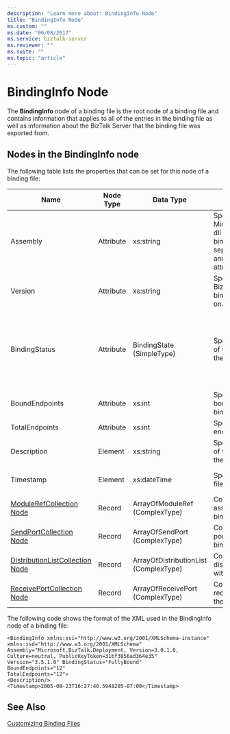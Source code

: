 ```yaml
---
description: "Learn more about: BindingInfo Node"
title: "BindingInfo Node"
ms.custom: ""
ms.date: "06/08/2017"
ms.service: biztalk-server
ms.reviewer: ""
ms.suite: ""
ms.topic: "article"
---
```

# BindingInfo Node
The **BindingInfo** node of a binding file is the root node of a binding file and contains information that applies to all of the entries in the binding file as well as information about the BizTalk Server that the binding file was exported from.  
  
## Nodes in the BindingInfo node  
 The following table lists the properties that can be set for this node of a binding file:  
  
|**Name**|**Node Type**|**Data Type**|**Description**|**Restrictions**|**Comments**|  
|--------------|-------------------|-------------------|---------------------|----------------------|------------------|  
|Assembly|Attribute|xs:string|Specifies information for the Microsoft.BizTalk.Deployment dll used when creating the binding file. Includes comma separated Version, Culture, and PublicKeyToken attributes for this assembly.|Required|Default value: **"Microsoft.BizTalk.Deployment, Version=3.0.1.0, Culture=neutral, PublicKeyToken=31bf3856ad364e35"**|  
|Version|Attribute|xs:string|Specifies the version of BizTalk Server that the binding file was generated on.|Required|Default value: **3.5.1.0**|  
|BindingStatus|Attribute|BindingState (SimpleType)|Specifies the binding status of the artifacts exported with the binding file.|Required|Default value: None<br /><br /> Valid values:<br /><br /> -   Unknown<br />-   NoBindings<br />-   Unbound<br />-   PartiallyBound<br />-   FullyBound|  
|BoundEndpoints|Attribute|xs:int|Specifies the number of bound endpoints in the binding file.|Required|Default value: **0**|  
|TotalEndpoints|Attribute|xs:int|Specifies the total number of endpoints in the binding file.|Required|Default value: **0**|  
|Description|Element|xs:string|Specifies a text description of the BindingInfo section of the binding file.|Not required|Default value: empty|  
|Timestamp|Element|xs:dateTime|Specifies when the binding file was exported.|Required|Default value: Time on the BizTalk server when the binding file was exported.|  
|[ModuleRefCollection Node](../core/modulerefcollection-node.md)|Record|ArrayOfModuleRef (ComplexType)|Container node for the .NET assemblies exported with the binding file.|Not required|Default value: none|  
|[SendPortCollection Node](../core/sendportcollection-node.md)|Record|ArrayOfSendPort (ComplexType)|Container node for the send ports exported with the binding file.|Not required|Default value: none|  
|[DistributionListCollection Node](../core/distributionlistcollection-node.md)|Record|ArrayOfDistributionList (ComplexType)|Container node for the distribution lists exported with the binding file.|Not required|Default value: none|  
|[ReceivePortCollection Node](../core/receiveportcollection-node.md)|Record|ArrayOfReceivePort (ComplexType)|Container node for the receive ports exported with the binding file.|Not required|Default value: none|  
  
 The following code shows the format of the XML used in the BindingInfo node of a binding file:  
  
```  
<BindingInfo xmlns:xsi="http://www.w3.org/2001/XMLSchema-instance" xmlns:xsd="http://www.w3.org/2001/XMLSchema"   
Assembly="Microsoft.BizTalk.Deployment, Version=3.0.1.0, Culture=neutral, PublicKeyToken=31bf3856ad364e35"   
Version="3.5.1.0" BindingStatus="FullyBound"   
BoundEndpoints="12"   
TotalEndpoints="12">  
<Description/>  
<Timestamp>2005-08-23T16:27:40.5948205-07:00</Timestamp>  
```  
  
## See Also  
 [Customizing Binding Files](../core/customizing-binding-files.md)

